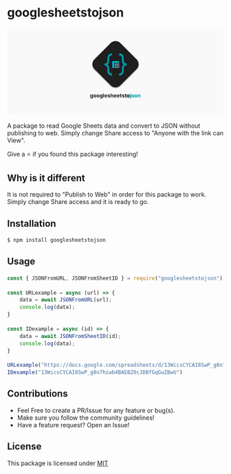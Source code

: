 # googlesheetstojson

![banner](assets/banner.png)

A package to read Google Sheets data and convert to JSON without publishing to web. Simply change Share access to "Anyone with the link can View".

Give a ⭐ if you found this package interesting!

## Why is it different

It is not required to "Publish to Web" in order for this package to work. Simply change Share access and it is ready to go. 

## Installation

```bash
$ npm install googlesheetstojson
```

## Usage 

```js
const { JSONFromURL, JSONFromSheetID } = require("googlesheetstojson");

const URLexample = async (url) => {
	data = await JSONFromURL(url);
	console.log(data);
}

const IDexample = async (id) => {
	data = await JSONFromSheetID(id);
	console.log(data);
}

URLexample("https://docs.google.com/spreadsheets/d/13WicsCYCAI8SwP_g8n7hiwb4BAEBZ0cJDBfGqGuZBwU/edit#gid=0");
IDexample("13WicsCYCAI8SwP_g8n7hiwb4BAEBZ0cJDBfGqGuZBwU")
```

## Contributions

- Feel Free to create a PR/Issue for any feature or bug(s).
- Make sure you follow the community guidelines!
- Have a feature request? Open an Issue!

## License

This package is licensed under [MIT](https://github.com/ZiyanK/googlesheetstojson/blob/master/LICENSE)